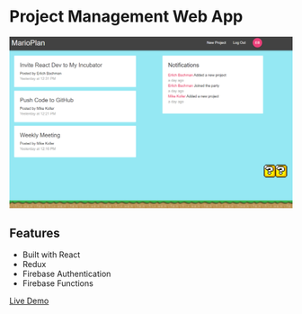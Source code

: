 # Project Management Web App

<img src="mp-preview.png" width="700">

## Features

- Built with React
- Redux
- Firebase Authentication
- Firebase Functions

[Live Demo](https://marioplan-9ff6a.web.app/)
